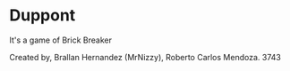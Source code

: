 # Duppont
It's a game of Brick Breaker

Created by, Brallan Hernandez (MrNizzy), Roberto Carlos Mendoza. 3743
